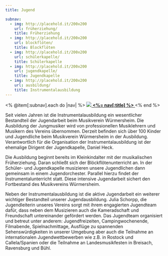 ```yaml
---
title: Jugend

subnav:
  - img: http://placehold.it/200x200
    url: früherziehung/
    title: Früherziehung
  - img: http://placehold.it/200x200
    url: blockflöten/
    title: Blockflöten
  - img: http://placehold.it/200x200
    url: schülerkapelle/
    title: Schülerkapelle
  - img: http://placehold.it/200x200
    url: jugendkapelle/
    title: Jugendkapelle
  - img: http://placehold.it/200x200
    url: ausbildung/
    title: Instrumentalausbildung
---
```


<nav class="pure-g subnav">
  <% @item[:subnav].each do |nav| %>
    <a href="<%= nav[:url] %>" class="pure-u-1-5">
      <img src="<%= nav[:img] %>">
      <strong><%= nav[:title] %></strong>
    </a>
  <% end %>
</nav>

Seit vielen Jahren ist die Instrumentalausbildung ein wesentlicher Bestandteil der Jugendarbeit beim Musikverein Würmersheim. Die Ausbildung der Jungmusiker wird von professionellen Musiklehrern und Musikern des Vereins übernommen. Derzeit befinden sich über 100 Kinder und Jugendliche beim Musikverein Würmersheim in der Ausbildung. Verantwortlich für die Organisation der Instrumentalausbildung ist der ehemalige Dirigent der Jugendkapelle, Daniel Heck.

Die Ausbildung beginnt bereits im Kleinkindalter mit der musikalischen Früherziehung. Daran schließt sich der Blöckflötenunterricht an. In der Schüler- und Jugendkapelle musizieren unsere Jugendlichen dann gemeinsam in einem Jugendorchester. Parallel hierzu findet der Instrumentalunterricht statt. Diese intensive Jugendarbeit sichert den Fortbestand des Musikvereins Würmersheim.

Neben der Instrumentalausbildung ist die aktive Jugendarbeit ein weiterer wichtiger Bestandteil unserer Jugendausbildung. Julia Schorpp, die Jugendleiterin unseres Vereins sorgt mit ihrem engagierten Jugendteam dafür, dass neben dem Musizieren auch die Kameradschaft und Freundschaft untereinander gefördert werden. Das Jugendteam organisiert und betreut unter anderem: Jugendfreizeiten, Campingwochenende, Filmabende, Spielnachmittage, Ausflüge zu spannenden Sehenswürdigkeiten in unserer Umgebung aber auch die Teilnahme an internationalen Jugendwettbewerben wie z.B. in Rostock und Callela/Spanien oder die Teilnahme an Landesmusikfesten in Breisach, Ravensburg und Bühl.
